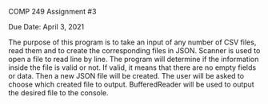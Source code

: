  COMP 249 Assignment #3
 
 Due Date: April 3, 2021
 
 The purpose of this program is to take an input of any number of CSV files, read them and to create the corresponding files in JSON.
 Scanner is used to open a file to read line by line.
 The program will determine if the information inside the file is valid or not. If valid, it means that there are no empty fields or data.
 Then a new JSON file will be created.
 The user will be asked to choose which created file to output.
 BufferedReader will be used to output the desired file to the console.
